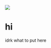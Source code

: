 <img src="https://github-readme-stats.vercel.app/api?username=RealTheVictor&include_all_commits=true&title_color=8480e5&text_color=f37e67&bg_color=000">

# hi

idrk what to put here
